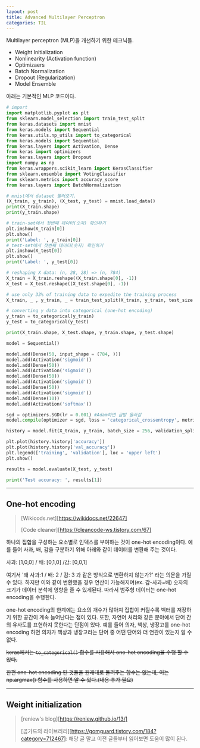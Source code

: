 ```yaml
---
layout: post
title: Advanced Multilayer Perceptron
categories: TIL
---
```


Multilayer perceptron (MLP)을 개선하기 위한 테크닉들.

* Weight Initialization
* Nonlinearity (Activation function)
* Optimizaers
* Batch Normalization
* Dropout (Regularization)
* Model Ensemble



아래는 기본적인 MLP 코드이다.

```python
# import
import matplotlib.pyplot as plt
from sklearn.model_selection import train_test_split
from keras.datasets import mnist
from keras.models import Sequential
from keras.utils.np_utils import to_categorical
from keras.models import Sequential
from keras.layers import Activation, Dense
from keras import optimizers
from keras.layers import Dropout
import numpy as np
from keras.wrappers.scikit_learn import KerasClassifier
from sklearn.ensemble import VotingClassifier
from sklearn.metrics import accuracy_score
from keras.layers import BatchNormalization

# mnist에서 dataset 불러오기.
(X_train, y_train), (X_test, y_test) = mnist.load_data()
print(X_train.shape)
print(y_train.shape)

# train-set에서 첫번째 데이터(숫자) 확인하기
plt.imshow(X_train[0])
plt.show()
print('Label: ', y_train[0])
# test-set에서 첫번째 데이터(숫자) 확인하기
plt.imshow(X_test[0])    
plt.show()
print('Label: ', y_test[0])

# reshaping X data: (n, 28, 28) => (n, 784)
X_train = X_train.reshape((X_train.shape[0], -1))
X_test = X_test.reshape((X_test.shape[0], -1))

# use only 33% of training data to expedite the training process
X_train, _ , y_train, _ = train_test_split(X_train, y_train, test_size = 0.67, random_state = 7)

# converting y data into categorical (one-hot encoding)
y_train = to_categorical(y_train)
y_test = to_categorical(y_test)

print(X_train.shape, X_test.shape, y_train.shape, y_test.shape)

model = Sequential()

model.add(Dense(50, input_shape = (784, )))
model.add(Activation('sigmoid'))
model.add(Dense(50))
model.add(Activation('sigmoid'))
model.add(Dense(50))
model.add(Activation('sigmoid'))
model.add(Dense(50))
model.add(Activation('sigmoid'))
model.add(Dense(10))
model.add(Activation('softmax'))

sgd = optimizers.SGD(lr = 0.001) #Adam하면 금방 올라감
model.compile(optimizer = sgd, loss = 'categorical_crossentropy', metrics = ['accuracy'])

history = model.fit(X_train, y_train, batch_size = 256, validation_split = 0.3, epochs = 200, verbose = 0)

plt.plot(history.history['accuracy'])
plt.plot(history.history['val_accuracy'])
plt.legend(['training', 'validation'], loc = 'upper left')
plt.show()

results = model.evaluate(X_test, y_test)

print('Test accuracy: ', results[1])
```



---

## One-hot encoding
> [Wikicods.net][https://wikidocs.net/22647]
>
> [Code cleaner][https://cleancode-ws.tistory.com/67]

하나의 집합을 구성하는 요소별로 인덱스를 부여하는 것이 one-hot encoding이다. 예를 들어 사과, 배, 감을 구분하기 위해 아래와 같이 데이터를 변환해 주는 것이다.

사과: [1,0,0] / 배: [0,1,0] /감: [0,0,1]

여기서 '왜 사과:1 / 배: 2 / 감: 3 과 같은 방식으로 변환하지 않는가?' 라는 의문을 가질 수 있다. 하지만 이와 같이 변환했을 경우 연산이 가능해지며(ex. 감-사과=배) 숫자의 크기가 데이터 분석에 영향을 줄 수 있게된다. 따라서 범주형 데이터는 one-hot encoding을 수행한다.

one-hot encoding의 한계에는 요소의 개수가 많아져 집합이 커질수록 벡터를 저장하기 위한 공간이 계속 늘어난다는 점이 있다. 또한, 자연어 처리와 같은 분야에서 단어 간의 유사도를 표현하지 못한다는 단점이 있다. 예를 들어 의자, 책상, 냉장고를 one-hot encoding 하면 의자가 책상과 냉장고라는 단어 중 어떤 단어와 더 연관이 있는지 알 수 없다.

~~keras에서는 `to_categorical()` 함수를 사용해서 one-hot encoding을 수행 할 수 있다.~~

~~한편 one-hot encoding 된 것들을 원래대로 돌려주는 함수는 없는데, 이는 np.argmax() 함수를 사용하면 알 수 있다.(내용 추가 필요)~~



---
## Weight initialization

> [reniew's blog][https://reniew.github.io/13/]
>
> [곰가드의 라이브러리][https://gomguard.tistory.com/184?category=712467]: 해당 글 말고 이전 글들부터 읽어보면 도움이 많이 된다.



